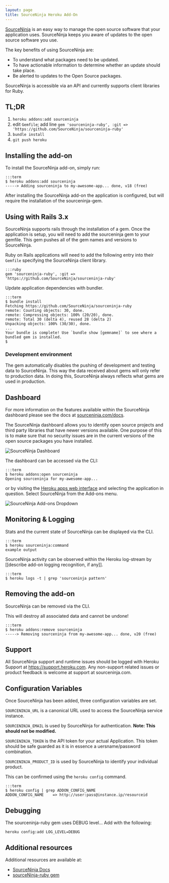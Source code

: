 ```yaml
---
layout: page
title: SourceNinja Heroku Add-On
---
```


[SourceNinja](http://www.sourceninja.com) is an easy way to manage the open source software that your application uses. SourceNinja keeps you aware of updates to the open source software you use.

The key benefits of using SourceNinja are:

* To understand what packages need to be updated.
* To have actionable information to determine whether an update should take place.
* Be alerted to updates to the Open Source packages.

SourceNinja is accessible via an API and currently supports client libraries for Ruby.

## TL;DR
1. `heroku addons:add sourceninja`
2. edit `Gemfile`; add line `gem 'sourceninja-ruby', :git => 'https://github.com/SourceNinja/sourceninja-ruby'`
3. `bundle install`
4. `git push heroku`

## Installing the add-on
To install the SourceNinja add-on, simply run:

    :::term
    $ heroku addons:add sourceninja
    -----> Adding sourceninja to my-awesome-app... done, v18 (free)

After installing the SourceNinja add-on the application is configured, but will require the installation of the sourceninja-gem.

## Using with Rails 3.x
SourceNinja supports rails through the installation of a gem. Once the application is setup, you will need to add the sourceninja gem to your gemfile. This gem pushes all of the gem names and versions to SourceNinja. 

Ruby on Rails applications will need to add the following entry into their `Gemfile` specifying the SourceNinja client library.

    :::ruby
    gem 'sourceninja-ruby', :git => 'https://github.com/SourceNinja/sourceninja-ruby'

Update application dependencies with bundler.

    :::term
    $ bundle install    
    Fetching https://github.com/SourceNinja/sourceninja-ruby
    remote: Counting objects: 30, done.
    remote: Compressing objects: 100% (20/20), done.
    remote: Total 30 (delta 4), reused 28 (delta 2)
    Unpacking objects: 100% (30/30), done.
    ...
    Your bundle is complete! Use `bundle show [gemname]` to see where a bundled gem is installed.
    $

### Development environment

The gem automatically disables the pushing of development and testing data to SourceNinja. This way the data received about gems will only refer to production data. In doing this, SourceNinja always reflects what gems are used in production.

## Dashboard

For more information on the features available within the SourceNinja dashboard please see the docs at [sourceninja.com/docs](http://sourceninja.com/docs).

The SourceNinja dashboard allows you to identify open source projects and third party libraries that have newer versions available. One purpose of this is to make sure that no security issues are in the current versions of the open source packages you have installed.

![SourceNinja Dashboard](http://cl.ly/1j212T3m443U0c061h3i/Screen%20shot%202012-03-12%20at%2012.33.32%20PM.png "SourceNinja Dashboard")

The dashboard can be accessed via the CLI:

    :::term
    $ heroku addons:open sourceninja
    Opening sourceninja for my-awesome-app...

or by visiting the [Heroku apps web interface](http://heroku.com/myapps) and selecting the application in question. Select SourceNinja from the Add-ons menu.

![SourceNinja Add-ons Dropdown](http://cl.ly/3s3G3r412T1c282Q3Q1F/Screen%20shot%202012-03-12%20at%2011.11.02%20AM.png "SourceNinja Add-ons Dropdown")

## Monitoring & Logging

Stats and the current state of SourceNinja can be displayed via the CLI.

    :::term
    $ heroku sourceninja:command
    example output

SourceNinja activity can be observed within the Heroku log-stream by [[describe add-on logging recognition, if any]].

    :::term
    $ heroku logs -t | grep 'sourceninja pattern'

## Removing the add-on
SourceNinja can be removed via the  CLI.

<div class="warning" markdown="1">This will destroy all associated data and cannot be undone!</div>

    :::term
    $ heroku addons:remove sourceninja
    -----> Removing sourceninja from my-awesome-app... done, v20 (free)

## Support

All SourceNinja support and runtime issues should be logged with Heroku Support at https://support.heroku.com. Any non-support related issues or product feedback is welcome at support at sourceninja.com.

## Configuration Variables
Once SourceNinja has been added, three configuration variables are set.

`SOURCENINJA_URL` is a canonical URL used to access the SourceNinja service instance.

`SOURCENINJA_EMAIL` is used by SourceNinja for authentication. __Note: This should not be modified.__

`SOURCENINJA_TOKEN` is the API token for your actual Application. This token should be safe guarded as it is in essence a uersname/password combination.

`SOURCENINJA_PRODUCT_ID` is used by SourceNinja to identify your individual product.
 
This can be confirmed using the `heroku config` command.

    :::term
    $ heroku config | grep ADDON_CONFIG_NAME
    ADDON_CONFIG_NAME    => http://user:pass@instance.ip/resourceid

## Debugging
The sourceninja-ruby gem uses DEBUG level... Add with the following:

    heroku config:add LOG_LEVEL=DEBUG

## Additional resources

Additional resources are available at:

* [SourceNinja Docs](http://www.sourceninja.com/docs/)
* [sourceNinja-ruby gem](sourceninja-ruby-gem)
